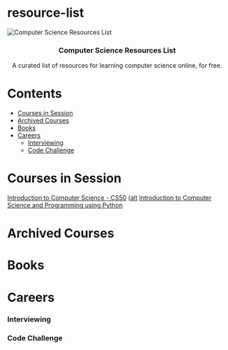 # resource-list

![Computer Science Resources List](https://encrypted-tbn0.gstatic.com/images?q=tbn:ANd9GcQGMnZuvVzPSpONsL5cMTJK_2eqAy9tCvRlsRR5twPo95pCjZp7)

<h3 align="center">Computer Science Resources List</h3>
<p align="center">
  A curated list of resources for learning computer science online, for free.
</p>

# Contents

- [Courses in Session](#courses-in-session)
- [Archived Courses](#archived-courses)
- [Books](#books)
- [Careers](#careers)
  - [Interviewing](#interviewing)
  - [Code Challenge](#code-challenge)

# Courses in Session

[Introduction to Computer Science - CS50](https://www.edx.org/course/introduction-computer-science-harvardx-cs50x#!) ([alt](https://cs50.harvard.edu/)
[Introduction to Computer Science and Programming using Python](https://ocw.mit.edu/courses/electrical-engineering-and-computer-science/6-0001-introduction-to-computer-science-and-programming-in-python-fall-2016/syllabus/)

# Archived Courses

# Books

# Careers

### Interviewing

### Code Challenge
